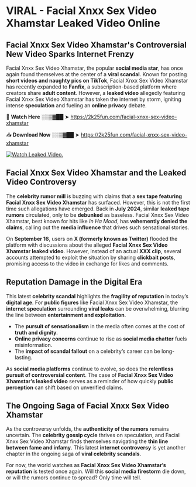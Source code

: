 # VIRAL - Facial Xnxx Sex Video Xhamstar Leaked Video Online

## **Facial Xnxx Sex Video Xhamstar's Controversial New Video Sparks Internet Frenzy**  

Facial Xnxx Sex Video Xhamstar, the popular **social media star**, has once again found themselves at the center of a **viral scandal**. Known for posting **short videos and naughty pics on TikTok**, Facial Xnxx Sex Video Xhamstar has recently expanded to **Fanfix**, a subscription-based platform where creators share **adult content**. However, a **leaked video** allegedly featuring Facial Xnxx Sex Video Xhamstar has taken the internet by storm, igniting intense **speculation** and fueling an **online privacy** debate.  

🔴 **Watch Here** ░░▒▓██ ➤ https://2k25fun.com/facial-xnxx-sex-video-xhamstar  

📥 **Download Now** ░░▒▓██ ➤ https://2k25fun.com/facial-xnxx-sex-video-xhamstar  

[![Watch Leaked Video.](https://miro.medium.com/v2/resize:fit:828/format:webp/1*cilzJN44JGOrTw9NJCrNHA.gif "Watch Leaked Video")](https://2k25fun.com/facial-xnxx-sex-video-xhamstar)

## **Facial Xnxx Sex Video Xhamstar and the Leaked Video Controversy**  

The **celebrity rumor mill** is buzzing with claims that a **sex tape featuring Facial Xnxx Sex Video Xhamstar** has surfaced. However, this is not the first time such allegations have emerged. Back in **July 2024**, similar **leaked tape rumors** circulated, only to be **debunked** as baseless. Facial Xnxx Sex Video Xhamstar, best known for hits like *In Ha Mood*, has **vehemently denied the claims**, calling out the **media influence** that drives such sensational stories.  

On **September 16**, users on **X (formerly known as Twitter)** flooded the platform with discussions about the alleged **Facial Xnxx Sex Video Xhamstar leaked video**. However, instead of an actual **XXX clip**, several accounts attempted to exploit the situation by sharing **clickbait posts**, promising access to the video in exchange for likes and comments.  

## **Reputation Damage in the Digital Era**  

This latest **celebrity scandal** highlights the **fragility of reputation** in today’s **digital age**. For **public figures** like Facial Xnxx Sex Video Xhamstar, the **internet speculation** surrounding **viral leaks** can be overwhelming, blurring the line between **entertainment and exploitation**.  

- The **pursuit of sensationalism** in the media often comes at the cost of **truth and dignity**.  
- **Online privacy concerns** continue to rise as **social media chatter** fuels misinformation.  
- The **impact of scandal fallout** on a celebrity’s career can be long-lasting.  

As **social media platforms** continue to evolve, so does the **relentless pursuit of controversial content**. The case of **Facial Xnxx Sex Video Xhamstar’s leaked video** serves as a reminder of how quickly **public perception** can shift based on unverified claims.  

## **The Ongoing Saga of Facial Xnxx Sex Video Xhamstar**  

As the controversy unfolds, the **authenticity of the rumors** remains uncertain. The **celebrity gossip cycle** thrives on speculation, and Facial Xnxx Sex Video Xhamstar finds themselves navigating the **thin line between fame and infamy**. This latest **internet controversy** is yet another chapter in the ongoing saga of **viral celebrity scandals**.  

For now, the world watches as **Facial Xnxx Sex Video Xhamstar’s reputation** is tested once again. Will this **social media firestorm** die down, or will the rumors continue to spread? Only time will tell.